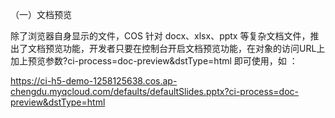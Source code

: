 （一）文档预览

除了浏览器自身显示的文件，COS 针对 docx、xlsx、pptx 等复杂文档文件，推出了文档预览功能，开发者只要在控制台开启文档预览功能，在对象的访问URL上加上预览参数?ci-process=doc-preview&dstType=html 即可使用，如 ：

https://ci-h5-demo-1258125638.cos.ap-chengdu.myqcloud.com/defaults/defaultSlides.pptx?ci-process=doc-preview&dstType=html
